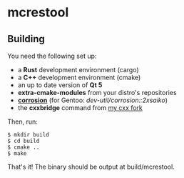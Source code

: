 # mcrestool

## Building

You need the following set up:

 - a **Rust** development environment (cargo)
 - a **C++** development environment (cmake)
 - an up to date version of **Qt 5**
 - **extra-cmake-modules** from your distro's repositories
 - [**corrosion**][1] (for Gentoo: *dev-util/corrosion::2xsaiko*)
 - the **cxxbridge** command from [my cxx fork][2]

Then, run:

    $ mkdir build
    $ cd build
    $ cmake ..
    $ make

That's it! The binary should be output at build/mcrestool.

[1]: https://github.com/AndrewGaspar/corrosion
[2]: https://github.com/2xsaiko/cxx
